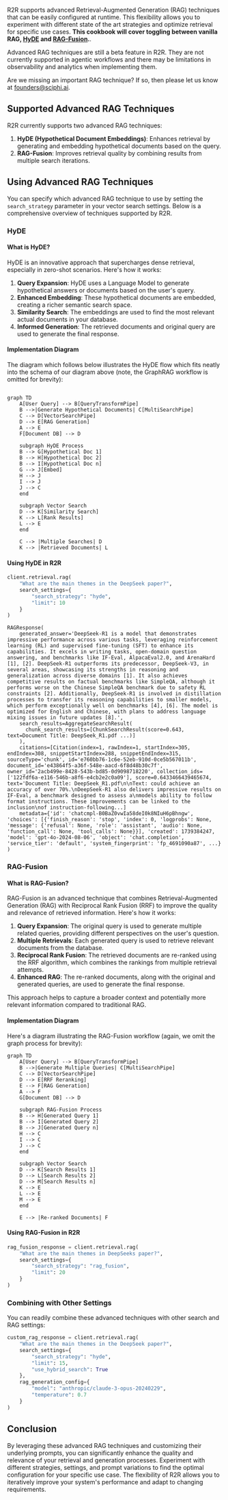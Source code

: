 R2R supports advanced Retrieval-Augmented Generation (RAG) techniques that can be easily configured at runtime. This flexibility allows you to experiment with different state of the art strategies and optimize retrieval for specific use cases. **This cookbook will cover toggling between vanilla RAG, [HyDE](https://arxiv.org/abs/2212.10496) and [RAG-Fusion](https://arxiv.org/abs/2402.03367).**.

<Note>

Advanced RAG techniques are still a beta feature in R2R. They are not currently supported in agentic workflows and there may be limitations in observability and analytics when implementing them.


Are we missing an important RAG technique? If so, then please let us know at founders@sciphi.ai.

</Note>

## Supported Advanced RAG Techniques

R2R currently supports two advanced RAG techniques:

1. **HyDE (Hypothetical Document Embeddings)**: Enhances retrieval by generating and embedding hypothetical documents based on the query.
2. **RAG-Fusion**: Improves retrieval quality by combining results from multiple search iterations.

## Using Advanced RAG Techniques

You can specify which advanced RAG technique to use by setting the `search_strategy` parameter in your vector search settings. Below is a comprehensive overview of techniques supported by R2R.

### HyDE

#### What is HyDE?

HyDE is an innovative approach that supercharges dense retrieval, especially in zero-shot scenarios. Here's how it works:

1. **Query Expansion**: HyDE uses a Language Model to generate hypothetical answers or documents based on the user's query.
2. **Enhanced Embedding**: These hypothetical documents are embedded, creating a richer semantic search space.
3. **Similarity Search**: The embeddings are used to find the most relevant actual documents in your database.
4. **Informed Generation**: The retrieved documents and original query are used to generate the final response.

#### Implementation Diagram



The diagram which follows below illustrates the HyDE flow which fits neatly into the schema of our diagram above (note, the GraphRAG workflow is omitted for brevity):

```mermaid

graph TD
    A[User Query] --> B[QueryTransformPipe]
    B -->|Generate Hypothetical Documents| C[MultiSearchPipe]
    C --> D[VectorSearchPipe]
    D --> E[RAG Generation]
    A --> E
    F[Document DB] --> D

    subgraph HyDE Process
    B --> G[Hypothetical Doc 1]
    B --> H[Hypothetical Doc 2]
    B --> I[Hypothetical Doc n]
    G --> J[Embed]
    H --> J
    I --> J
    J --> C
    end

    subgraph Vector Search
    D --> K[Similarity Search]
    K --> L[Rank Results]
    L --> E
    end

    C --> |Multiple Searches| D
    K --> |Retrieved Documents| L
```

#### Using HyDE in R2R



```python
client.retrieval.rag(
    "What are the main themes in the DeepSeek paper?",
    search_settings={
        "search_strategy": "hyde",
        "limit": 10
    }
)
```

```plaintext
RAGResponse(
    generated_answer='DeepSeek-R1 is a model that demonstrates impressive performance across various tasks, leveraging reinforcement learning (RL) and supervised fine-tuning (SFT) to enhance its capabilities. It excels in writing tasks, open-domain question answering, and benchmarks like IF-Eval, AlpacaEval2.0, and ArenaHard [1], [2]. DeepSeek-R1 outperforms its predecessor, DeepSeek-V3, in several areas, showcasing its strengths in reasoning and generalization across diverse domains [1]. It also achieves competitive results on factual benchmarks like SimpleQA, although it performs worse on the Chinese SimpleQA benchmark due to safety RL constraints [2]. Additionally, DeepSeek-R1 is involved in distillation processes to transfer its reasoning capabilities to smaller models, which perform exceptionally well on benchmarks [4], [6]. The model is optimized for English and Chinese, with plans to address language mixing issues in future updates [8].',
    search_results=AggregateSearchResult(
      chunk_search_results=[ChunkSearchResult(score=0.643, text=Document Title: DeepSeek_R1.pdf ...)]
    ),
    citations=[Citation(index=1, rawIndex=1, startIndex=305, endIndex=308, snippetStartIndex=288, snippetEndIndex=315, sourceType='chunk', id='e760bb76-1c6e-52eb-910d-0ce5b567011b', document_id='e43864f5-a36f-548e-aacd-6f8d48b30c7f', owner_id='2acb499e-8428-543b-bd85-0d9098718220', collection_ids=['122fdf6a-e116-546b-a8f6-e4cb2e2c0a09'], score=0.6433466439465674, text='Document Title: DeepSeek_R1.pdf\n\nText: could achieve an accuracy of over 70%.\nDeepSeek-R1 also delivers impressive results on IF-Eval, a benchmark designed to assess a\nmodels ability to follow format instructions. These improvements can be linked to the inclusion\nof instruction-following...]
    metadata={'id': 'chatcmpl-B0BaZ0vwIa58deI0k8NIuH6pBhngw', 'choices': [{'finish_reason': 'stop', 'index': 0, 'logprobs': None, 'message': {'refusal': None, 'role': 'assistant', 'audio': None, 'function_call': None, 'tool_calls': None}}], 'created': 1739384247, 'model': 'gpt-4o-2024-08-06', 'object': 'chat.completion', 'service_tier': 'default', 'system_fingerprint': 'fp_4691090a87', ...}
)
```
### RAG-Fusion

#### What is RAG-Fusion?

RAG-Fusion is an advanced technique that combines Retrieval-Augmented Generation (RAG) with Reciprocal Rank Fusion (RRF) to improve the quality and relevance of retrieved information. Here's how it works:

1. **Query Expansion**: The original query is used to generate multiple related queries, providing different perspectives on the user's question.
2. **Multiple Retrievals**: Each generated query is used to retrieve relevant documents from the database.
3. **Reciprocal Rank Fusion**: The retrieved documents are re-ranked using the RRF algorithm, which combines the rankings from multiple retrieval attempts.
4. **Enhanced RAG**: The re-ranked documents, along with the original and generated queries, are used to generate the final response.

This approach helps to capture a broader context and potentially more relevant information compared to traditional RAG.

#### Implementation Diagram

Here's a diagram illustrating the RAG-Fusion workflow (again, we omit the graph process for brevity):

```mermaid
graph TD
    A[User Query] --> B[QueryTransformPipe]
    B -->|Generate Multiple Queries| C[MultiSearchPipe]
    C --> D[VectorSearchPipe]
    D --> E[RRF Reranking]
    E --> F[RAG Generation]
    A --> F
    G[Document DB] --> D

    subgraph RAG-Fusion Process
    B --> H[Generated Query 1]
    B --> I[Generated Query 2]
    B --> J[Generated Query n]
    H --> C
    I --> C
    J --> C
    end

    subgraph Vector Search
    D --> K[Search Results 1]
    D --> L[Search Results 2]
    D --> M[Search Results n]
    K --> E
    L --> E
    M --> E
    end

    E --> |Re-ranked Documents| F
```

#### Using RAG-Fusion in R2R


```python
rag_fusion_response = client.retrieval.rag(
    "What are the main themes in DeepSeeks paper?",
    search_settings={
        "search_strategy": "rag_fusion",
        "limit": 20
    }
)

```


### Combining with Other Settings

You can readily combine these advanced techniques with other search and RAG settings:

```python
custom_rag_response = client.retrieval.rag(
    "What are the main themes in the DeepSeek paper?",
    search_settings={
        "search_strategy": "hyde",
        "limit": 15,
        "use_hybrid_search": True
    },
    rag_generation_config={
        "model": "anthropic/claude-3-opus-20240229",
        "temperature": 0.7
    }
)
```



## Conclusion

By leveraging these advanced RAG techniques and customizing their underlying prompts, you can significantly enhance the quality and relevance of your retrieval and generation processes. Experiment with different strategies, settings, and prompt variations to find the optimal configuration for your specific use case. The flexibility of R2R allows you to iteratively improve your system's performance and adapt to changing requirements.
